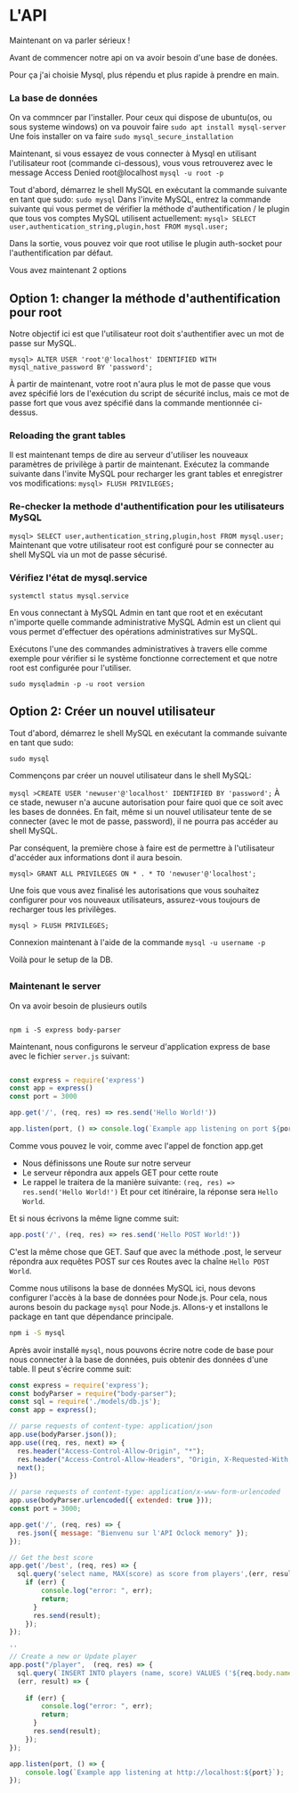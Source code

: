  # L'API
Maintenant on va parler sérieux !

Avant de commencer notre api on va avoir besoin d'une base de donées.

Pour ça j'ai choisie Mysql, plus répendu et plus rapide à prendre en main.

### La base de données
On va commncer par l'installer.
Pour ceux qui dispose de ubuntu(os, ou sous systeme windows)
on va pouvoir faire
 `sudo apt install mysql-server`
Une fois installer on va faire
`sudo mysql_secure_installation`

Maintenant, si vous essayez de vous connecter à Mysql en utilisant l'utilisateur root (commande ci-dessous), vous vous retrouverez avec le message Access Denied root@localhost
`mysql -u root -p`

Tout d'abord, démarrez le shell MySQL en exécutant la commande suivante en tant que sudo:
`sudo mysql` 
Dans l'invite MySQL, entrez la commande suivante qui vous permet de vérifier la méthode d'authentification / le plugin que tous vos comptes MySQL utilisent actuellement:
`mysql> SELECT user,authentication_string,plugin,host FROM mysql.user;`

Dans la sortie, vous pouvez voir que root utilise le plugin auth-socket pour l'authentification par défaut.

Vous avez maintenant 2 options
##
## Option 1: changer la méthode d'authentification pour root

Notre objectif ici est que l'utilisateur root doit s'authentifier avec un mot de passe sur MySQL.

`mysql> ALTER USER 'root'@'localhost' IDENTIFIED WITH mysql_native_password BY 'password';` 

À partir de maintenant, votre root n'aura plus le mot de passe que vous avez spécifié lors de l'exécution du script de sécurité inclus, mais ce mot de passe fort que vous avez spécifié dans la commande mentionnée ci-dessus.

### Reloading the grant tables

Il est maintenant temps de dire au serveur d'utiliser les nouveaux paramètres de privilège à partir de maintenant. Exécutez la commande suivante dans l'invite MySQL pour recharger les grant tables et enregistrer vos modifications:
`mysql> FLUSH PRIVILEGES;` 

### Re-checker la methode d'authentification  pour les utilisateurs MySQL
`mysql> SELECT user,authentication_string,plugin,host FROM mysql.user;`
Maintenant que votre utilisateur root est configuré pour se connecter au shell MySQL via un mot de passe sécurisé.

### Vérifiez l'état de mysql.service

`systemctl status mysql.service`

  
En vous connectant à MySQL Admin en tant que root et en exécutant n'importe quelle commande administrative MySQL Admin est un client qui vous permet d'effectuer des opérations administratives sur MySQL. 

Exécutons l'une des commandes administratives à travers elle comme exemple pour vérifier si le système fonctionne correctement et que notre root est configurée pour l'utiliser.

`sudo mysqladmin -p -u root version`


## Option 2: Créer un nouvel utilisateur
Tout d'abord, démarrez le shell MySQL en exécutant la commande suivante en tant que sudo:

`sudo mysql`

Commençons par créer un nouvel utilisateur dans le shell MySQL:

`mysql >CREATE USER 'newuser'@'localhost' IDENTIFIED BY 'password';`
À ce stade, newuser n'a aucune autorisation pour faire quoi que ce soit avec les bases de données. En fait, même si un nouvel utilisateur tente de se connecter (avec le mot de passe, password), il ne pourra pas accéder au shell MySQL.

Par conséquent, la première chose à faire est de permettre à l'utilisateur d'accéder aux informations dont il aura besoin.

`mysql> GRANT ALL PRIVILEGES ON * . * TO 'newuser'@'localhost';`

Une fois que vous avez finalisé les autorisations que vous souhaitez configurer pour vos nouveaux utilisateurs, assurez-vous toujours de recharger tous les privilèges.

`mysql > FLUSH PRIVILEGES;`

Connexion maintenant à l'aide de la commande 
`mysql -u username -p`


Voilà pour le setup de la DB.

##
### Maintenant le server

  

On va avoir besoin de plusieurs outils

  

```

npm i -S express body-parser

```

  

Maintenant, nous configurons le serveur d'application express de base avec le fichier `server.js` suivant:

```js

const express = require('express')
const app = express()
const port = 3000

app.get('/', (req, res) => res.send('Hello World!'))

app.listen(port, () => console.log(`Example app listening on port ${port}!`))

```

  

Comme vous pouvez le voir, comme avec l'appel de fonction app.get
- Nous définissons une Route sur notre serveur
- Le serveur répondra aux appels GET pour cette route
- Le rappel le traitera de la manière suivante:
`(req, res) => res.send('Hello World!')`
Et pour cet itinéraire, la réponse sera `Hello World`.

Et si nous écrivons la même ligne comme suit:
```js
app.post('/', (req, res) => res.send('Hello POST World!'))
```
C'est la même chose que GET.
Sauf que avec la méthode .post, le serveur répondra aux requêtes POST sur ces Routes avec la chaîne `Hello POST World`.

Comme nous utilisons la base de données MySQL ici, nous devons configurer l'accès à la base de données pour Node.js.
Pour cela, nous aurons besoin du package `mysql` pour Node.js. Allons-y et installons le package en tant que dépendance principale.

```sh
npm i -S mysql
```

Après avoir installé `mysql`, nous pouvons écrire notre code de base pour nous connecter à la base de données, puis obtenir des données d'une table. Il peut s'écrire comme suit:

```js
const express = require('express');
const bodyParser = require("body-parser");
const sql = require('./models/db.js');
const app = express();

// parse requests of content-type: application/json
app.use(bodyParser.json());
app.use((req, res, next) => {
  res.header("Access-Control-Allow-Origin", "*");
  res.header("Access-Control-Allow-Headers", "Origin, X-Requested-With, Content-Type, Accept");
  next();
})

// parse requests of content-type: application/x-www-form-urlencoded
app.use(bodyParser.urlencoded({ extended: true }));
const port = 3000;

app.get('/', (req, res) => {
  res.json({ message: "Bienvenu sur l'API Oclock memory" });
});

// Get the best score
app.get('/best', (req, res) => {
  sql.query('select name, MAX(score) as score from players',(err, result) => {   
    if (err) {
        console.log("error: ", err);
        return;
      }
      res.send(result);
    });
});

''
// Create a new or Update player
app.post("/player",  (req, res) => {
  sql.query(`INSERT INTO players (name, score) VALUES ('${req.body.name}', ${req.body.score}) ON DUPLICATE KEY UPDATE score = ${req.body.score};`,
  (err, result) => {
        
    if (err) {
        console.log("error: ", err);
        return;
      }
      res.send(result);
    });
});

app.listen(port, () => {
    console.log(`Example app listening at http://localhost:${port}`);
});

```



